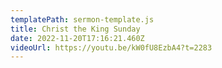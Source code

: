 ```yaml
---
templatePath: sermon-template.js
title: Christ the King Sunday
date: 2022-11-20T17:16:21.460Z
videoUrl: https://youtu.be/kW0fU8EzbA4?t=2283
---
```

